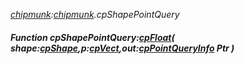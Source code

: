 _[chipmunk](../../modules/chipmunk/chipmunk-module.md):[chipmunk](../../modules/chipmunk/chipmunk-module.md).cpShapePointQuery_
##### Function cpShapePointQuery:[cpFloat](../../modules/chipmunk/chipmunk-cpfloat.md)( shape:[cpShape](../../modules/chipmunk/chipmunk-cpshape.md),p:[cpVect](../../modules/chipmunk/chipmunk-cpvect.md),out:[cpPointQueryInfo](../../modules/chipmunk/chipmunk-cppointqueryinfo.md) Ptr )
